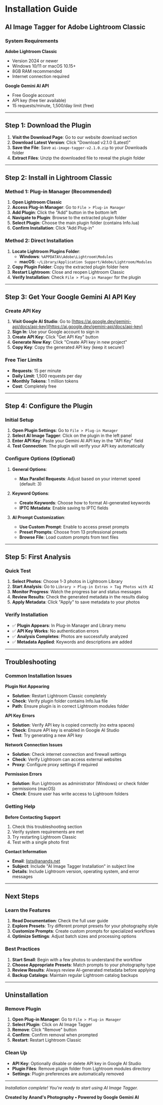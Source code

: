 # Installation Guide
## AI Image Tagger for Adobe Lightroom Classic

### System Requirements

**Adobe Lightroom Classic**
- Version 2024 or newer
- Windows 10/11 or macOS 10.15+
- 8GB RAM recommended
- Internet connection required

**Google Gemini AI API**
- Free Google account
- API key (free tier available)
- 15 requests/minute, 1,500/day limit (free)

---

## Step 1: Download the Plugin

1. **Visit the Download Page**: Go to our website download section
2. **Download Latest Version**: Click "Download v2.1.0 (Latest)"
3. **Save the File**: Save `ai-image-tagger-v2.1.0.zip` to your Downloads folder
4. **Extract Files**: Unzip the downloaded file to reveal the plugin folder

---

## Step 2: Install in Lightroom Classic

### Method 1: Plug-in Manager (Recommended)
1. **Open Lightroom Classic**
2. **Access Plug-in Manager**: Go to `File > Plug-in Manager`
3. **Add Plugin**: Click the "Add" button in the bottom left
4. **Navigate to Plugin**: Browse to the extracted plugin folder
5. **Select Plugin**: Choose the main plugin folder (contains Info.lua)
6. **Confirm Installation**: Click "Add Plug-in"

### Method 2: Direct Installation
1. **Locate Lightroom Plugins Folder**:
   - **Windows**: `%APPDATA%\Adobe\Lightroom\Modules`
   - **macOS**: `~/Library/Application Support/Adobe/Lightroom/Modules`
2. **Copy Plugin Folder**: Copy the extracted plugin folder here
3. **Restart Lightroom**: Close and reopen Lightroom Classic
4. **Verify Installation**: Check `File > Plug-in Manager` for the plugin

---

## Step 3: Get Your Google Gemini AI API Key

### Create API Key
1. **Visit Google AI Studio**: Go to [https://ai.google.dev/gemini-api/docs/api-key](https://ai.google.dev/gemini-api/docs/api-key)
2. **Sign In**: Use your Google account to sign in
3. **Create API Key**: Click "Get API Key" button
4. **Generate New Key**: Click "Create API key in new project"
5. **Copy Key**: Copy the generated API key (keep it secure!)

### Free Tier Limits
- **Requests**: 15 per minute
- **Daily Limit**: 1,500 requests per day
- **Monthly Tokens**: 1 million tokens
- **Cost**: Completely free

---

## Step 4: Configure the Plugin

### Initial Setup
1. **Open Plugin Settings**: Go to `File > Plug-in Manager`
2. **Select AI Image Tagger**: Click on the plugin in the left panel
3. **Enter API Key**: Paste your Gemini AI API key in the "API Key" field
4. **Test Connection**: The plugin will verify your API key automatically

### Configure Options (Optional)
1. **General Options**:
   - **Max Parallel Requests**: Adjust based on your internet speed (default: 3)
   
2. **Keyword Options**:
   - **Create Keywords**: Choose how to format AI-generated keywords
   - **IPTC Metadata**: Enable saving to IPTC fields
   
3. **AI Prompt Customization**:
   - **Use Custom Prompt**: Enable to access preset prompts
   - **Preset Prompts**: Choose from 13 professional presets
   - **Browse File**: Load custom prompts from text files

---

## Step 5: First Analysis

### Quick Test
1. **Select Photos**: Choose 1-3 photos in Lightroom Library
2. **Start Analysis**: Go to `Library > Plug-in Extras > Tag Photos with AI`
3. **Monitor Progress**: Watch the progress bar and status messages
4. **Review Results**: Check the generated metadata in the results dialog
5. **Apply Metadata**: Click "Apply" to save metadata to your photos

### Verify Installation
- ✅ **Plugin Appears**: In Plug-in Manager and Library menu
- ✅ **API Key Works**: No authentication errors
- ✅ **Analysis Completes**: Photos are successfully analyzed
- ✅ **Metadata Applied**: Keywords and descriptions are added

---

## Troubleshooting

### Common Installation Issues

**Plugin Not Appearing**
- **Solution**: Restart Lightroom Classic completely
- **Check**: Verify plugin folder contains Info.lua file
- **Path**: Ensure plugin is in correct Lightroom modules folder

**API Key Errors**
- **Solution**: Verify API key is copied correctly (no extra spaces)
- **Check**: Ensure API key is enabled in Google AI Studio
- **Test**: Try generating a new API key

**Network Connection Issues**
- **Solution**: Check internet connection and firewall settings
- **Check**: Verify Lightroom can access external websites
- **Proxy**: Configure proxy settings if required

**Permission Errors**
- **Solution**: Run Lightroom as administrator (Windows) or check folder permissions (macOS)
- **Check**: Ensure user has write access to Lightroom folders

### Getting Help

**Before Contacting Support**
1. Check this troubleshooting section
2. Verify system requirements are met
3. Try restarting Lightroom Classic
4. Test with a single photo first

**Contact Information**
- **Email**: lists@anands.net
- **Subject**: Include "AI Image Tagger Installation" in subject line
- **Details**: Include Lightroom version, operating system, and error messages

---

## Next Steps

### Learn the Features
1. **Read Documentation**: Check the full user guide
2. **Explore Presets**: Try different prompt presets for your photography style
3. **Customize Prompts**: Create custom prompts for specialized workflows
4. **Optimize Settings**: Adjust batch sizes and processing options

### Best Practices
1. **Start Small**: Begin with a few photos to understand the workflow
2. **Choose Appropriate Presets**: Match prompts to your photography type
3. **Review Results**: Always review AI-generated metadata before applying
4. **Backup Catalogs**: Maintain regular Lightroom catalog backups

---

## Uninstallation

### Remove Plugin
1. **Open Plug-in Manager**: Go to `File > Plug-in Manager`
2. **Select Plugin**: Click on AI Image Tagger
3. **Remove**: Click "Remove" button
4. **Confirm**: Confirm removal when prompted
5. **Restart**: Restart Lightroom Classic

### Clean Up
- **API Key**: Optionally disable or delete API key in Google AI Studio
- **Plugin Files**: Remove plugin folder from Lightroom modules directory
- **Settings**: Plugin preferences are automatically removed

---

*Installation complete! You're ready to start using AI Image Tagger.*

**Created by Anand's Photography • Powered by Google Gemini AI**

